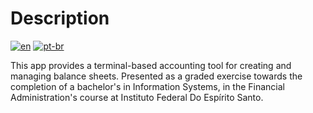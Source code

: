 # Description
[![en](https://img.shields.io/badge/lang-en-red.svg)](README.md)
[![pt-br](https://img.shields.io/badge/lang-pt--br-green.svg)](README.pt-br.md)

This app provides a terminal-based accounting tool for creating and managing balance sheets. Presented as a graded exercise towards the completion of a bachelor's in Information Systems, in the Financial Administration's course at Instituto Federal Do Espírito Santo.
